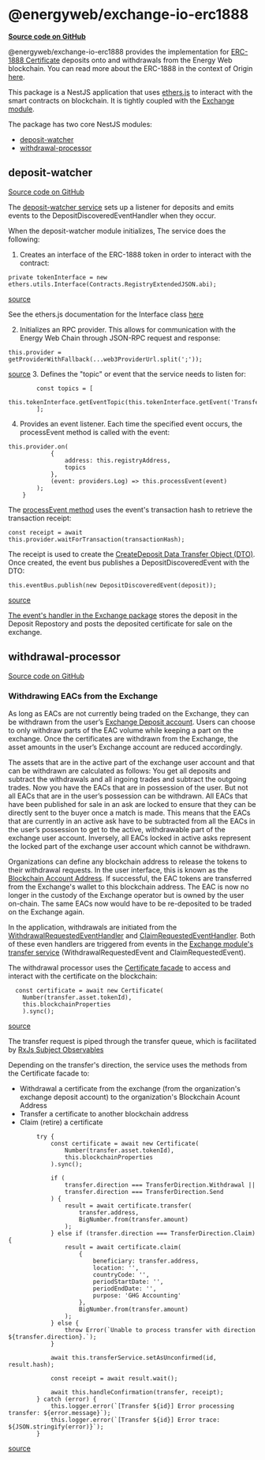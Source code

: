 # @energyweb/exchange-io-erc1888
[**Source code on GitHub**](https://github.com/energywebfoundation/origin/tree/master/packages/trade/exchange-io-erc1888) 


@energyweb/exchange-io-erc1888 provides the implementation for [ERC-1888 Certificate](https://github.com/ethereum/EIPs/issues/1888) deposits onto and withdrawals from the Energy Web blockchain. You can read more about the ERC-1888 in the context of Origin [here](../traceability.md#energy-attribute-certificates-on-the-blockchain).

This package is a NestJS application that uses [ethers.js](https://docs.ethers.io/v5/) to interact with the smart contracts on blockchain. It is tightly coupled with the [Exchange module](./exchange.md). 

The package has two core NestJS modules:  
- [deposit-watcher](#deposit-watcher)
- [withdrawal-processor](#withdrawal-processor)

## deposit-watcher
[Source code on GitHub](https://github.com/energywebfoundation/origin/tree/master/packages/trade/exchange-io-erc1888/src/deposit-watcher)

The [deposit-watcher service](https://github.com/energywebfoundation/origin/blob/master/packages/trade/exchange-io-erc1888/src/deposit-watcher/deposit-watcher.service.ts) sets up a listener for deposits and emits events to the DepositDiscoveredEventHandler when they occur. 


When the deposit-watcher module initializes, The service does the following: 

1. Creates an interface of the ERC-1888 token in order to interact with the contract: 

```
private tokenInterface = new ethers.utils.Interface(Contracts.RegistryExtendedJSON.abi);
```
[source](https://github.com/energywebfoundation/origin/blob/a1c3332ec263b26cbd1b89768c03328658c18226/packages/trade/exchange-io-erc1888/src/deposit-watcher/deposit-watcher.service.ts#L21)

See the ethers.js documentation for the Interface class [here](https://docs.ethers.io/v5/api/utils/abi/interface/)

2. Initializes an RPC provider. This allows for communication with the Energy Web Chain through JSON-RPC request and response: 
```
this.provider = getProviderWithFallback(...web3ProviderUrl.split(';'));
```
[source](https://github.com/energywebfoundation/origin/blob/a1c3332ec263b26cbd1b89768c03328658c18226/packages/trade/exchange-io-erc1888/src/deposit-watcher/deposit-watcher.service.ts#L56)
3. Defines the "topic" or event that the service needs to listen for:
```
        const topics = [
            this.tokenInterface.getEventTopic(this.tokenInterface.getEvent('TransferSingle'))
        ];
```

4. Provides an event listener. Each time the specified event occurs, the processEvent method is called with the event:

```      
this.provider.on(
            {
                address: this.registryAddress,
                topics
            },
            (event: providers.Log) => this.processEvent(event)
        );
    }
```
The [processEvent method](https://github.com/energywebfoundation/origin/blob/a1c3332ec263b26cbd1b89768c03328658c18226/packages/trade/exchange-io-erc1888/src/deposit-watcher/deposit-watcher.service.ts#L83) uses the event's transaction hash to retrieve the transaction receipt:

```
const receipt = await this.provider.waitForTransaction(transactionHash);
```

The receipt is used to create the [CreateDeposit Data Transfer Object (DTO)](https://github.com/energywebfoundation/origin/blob/master/packages/trade/exchange/src/pods/transfer/dto/create-deposit.dto.ts). Once created, the event bus publishes a DepositDiscoveredEvent with the DTO: 

```
this.eventBus.publish(new DepositDiscoveredEvent(deposit));
```
[source](https://github.com/energywebfoundation/origin/blob/a1c3332ec263b26cbd1b89768c03328658c18226/packages/trade/exchange-io-erc1888/src/deposit-watcher/deposit-watcher.service.ts#L128)

[The event's handler in the Exchange package](https://github.com/energywebfoundation/origin/blob/master/packages/trade/exchange/src/pods/transfer/handlers/deposit-discovered-event.handler.ts) stores the deposit in the Deposit Repostory and posts the deposited certificate for sale on the exchange. 

## withdrawal-processor
[Source code on GitHub](https://github.com/energywebfoundation/origin/tree/master/packages/trade/exchange-io-erc1888/src/withdrawal-processor) 

### Withdrawing EACs from the Exchange
As long as EACs are not currently being traded on the Exchange, they can be withdrawn from the user’s [Exchange Deposit account](../user-guide-glossary.md#exchange-deposit-account). Users can choose to only withdraw parts of the EAC volume while keeping a part on the exchange. Once the certificates are withdrawn from the Exchange, the asset amounts in the user’s Exchange account are reduced accordingly.

The assets that are in the active part of the exchange user account and that can be withdrawn are calculated as follows: You get all deposits and subtract the withdrawals and all ingoing trades and subtract the outgoing trades. Now you have the EACs that are in possession of the user. But not all EACs that are in the user’s possession can be withdrawn. All EACs that have been published for sale in an ask are locked to ensure that they can be directly sent to the buyer once a match is made. This means that the EACs that are currently in an active ask have to be subtracted from all the EACs in the user’s possession to get to the active, withdrawable part of the exchange user account. Inversely, all EACs locked in active asks represent the locked part of the exchange user account which cannot be withdrawn. 

Organizations can define any blockchain address to release the tokens to their withdrawal requests. In the user interface, this is known as the [Blockchain Account Address](../user-guide-reg-onboarding.md#organization-blockchain-account-address). If successful, the EAC tokens are transferred from the Exchange's wallet to this blockchain address. The EAC is now no longer in the custody of the Exchange operator but is owned by the user on-chain. The same EACs now would have to be re-deposited to be traded on the Exchange again.

In the application, withdrawals are initiated from the [WithdrawalRequestedEventHandler](https://github.com/energywebfoundation/origin/blob/master/packages/trade/exchange-io-erc1888/src/withdrawal-processor/withdrawal-requested-event.handler.ts) and [ClaimRequestedEventHandler](https://github.com/energywebfoundation/origin/blob/master/packages/trade/exchange-io-erc1888/src/withdrawal-processor/claim-requested-event.handler.ts). Both of these even handlers are triggered from events in the [Exchange module's transfer service](https://github.com/energywebfoundation/origin/blob/master/packages/trade/exchange/src/pods/transfer/transfer.service.ts) (WithdrawalRequestedEvent and ClaimRequestedEvent).

The withdrawal processor uses the [Certificate facade](https://github.com/energywebfoundation/origin/blob/master/packages/traceability/issuer/src/blockchain-facade/Certificate.ts) to access and interact with the certificate on the blockchain: 
```
  const certificate = await new Certificate(
    Number(transfer.asset.tokenId),
    this.blockchainProperties
    ).sync();
```
[source](https://github.com/energywebfoundation/origin/blob/a1c3332ec263b26cbd1b89768c03328658c18226/packages/trade/exchange-io-erc1888/src/withdrawal-processor/withdrawal-processor.service.ts#L138)

The transfer request is piped through the transfer queue, which is facilitated by [RxJs Subject Observables](https://rxjs.dev/guide/subject)


Depending on the transfer's direction, the service uses the methods from the Certificate facade to:
- Withdrawal a certificate from the exchange (from the organization's exchange deposit account) to the organization's Blockchain Acount Address
- Transfer a certificate to another blockchain address
- Claim (retire) a certificate

```
        try {
            const certificate = await new Certificate(
                Number(transfer.asset.tokenId),
                this.blockchainProperties
            ).sync();

            if (
                transfer.direction === TransferDirection.Withdrawal ||
                transfer.direction === TransferDirection.Send
            ) {
                result = await certificate.transfer(
                    transfer.address,
                    BigNumber.from(transfer.amount)
                );
            } else if (transfer.direction === TransferDirection.Claim) {
                result = await certificate.claim(
                    {
                        beneficiary: transfer.address,
                        location: '',
                        countryCode: '',
                        periodStartDate: '',
                        periodEndDate: '',
                        purpose: 'GHG Accounting'
                    },
                    BigNumber.from(transfer.amount)
                );
            } else {
                throw Error(`Unable to process transfer with direction ${transfer.direction}.`);
            }

            await this.transferService.setAsUnconfirmed(id, result.hash);

            const receipt = await result.wait();

            await this.handleConfirmation(transfer, receipt);
        } catch (error) {
            this.logger.error(`[Transfer ${id}] Error processing transfer: ${error.message}`);
            this.logger.error(`[Transfer ${id}] Error trace: ${JSON.stringify(error)}`);
        }
```
[source]((https://github.com/energywebfoundation/origin/blob/a1c3332ec263b26cbd1b89768c03328658c18226/packages/trade/exchange-io-erc1888/src/withdrawal-processor/withdrawal-processor.service.ts#L138))












